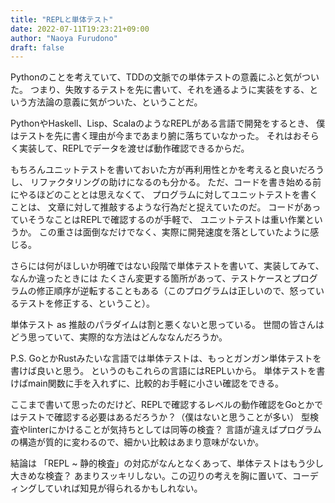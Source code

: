 ```yaml
---
title: "REPLと単体テスト"
date: 2022-07-11T19:23:21+09:00
author: "Naoya Furudono"
draft: false
---
```


Pythonのことを考えていて、TDDの文脈での単体テストの意義にふと気がついた。
つまり、失敗するテストを先に書いて、それを通るように実装をする、という方法論の意義に気がついた、ということだ。

PythonやHaskell、Lisp、ScalaのようなREPLがある言語で開発をするとき、
僕はテストを先に書く理由が今まであまり腑に落ちていなかった。
それはおそらく実装して、REPLでデータを渡せば動作確認できるからだ。

もちろんユニットテストを書いておいた方が再利用性とかを考えると良いだろうし、
リファクタリングの助けになるのも分かる。
ただ、コードを書き始める前にやるほどのこととは思えなくて、
プログラムに対してユニットテストを書くことは、
文章に対して推敲するような行為だと捉えていたのだ。
コードがあっていそうなことはREPLで確認するのが手軽で、
ユニットテストは重い作業というか。
この重さは面倒なだけでなく、実際に開発速度を落としていたように感じる。

さらには何がほしいか明確ではない段階で単体テストを書いて、実装してみて、なんか違ったときには
たくさん変更する箇所があって、テストケースとプログラムの修正順序が逆転することもある（このプログラムは正しいので、怒っているテストを修正する、ということ）。

単体テスト as 推敲のパラダイムは割と悪くないと思っている。
世間の皆さんはどう思っていて、実際的な方法はどんななんだろうか。

P.S. GoとかRustみたいな言語では単体テストは、もっとガンガン単体テストを書けば良いと思う。
というのもこれらの言語にはREPLいから。
単体テストを書けばmain関数に手を入れずに、比較的お手軽に小さい確認をできる。

ここまで書いて思ったのだけど、REPLで確認するレベルの動作確認をGoとかではテストで確認する必要はあるだろうか？（僕はないと思うことが多い）
型検査やlinterにかけることが気持ちとしては同等の検査？
言語が違えばプログラムの構造が質的に変わるので、細かい比較はあまり意味がないか。

結論は 「REPL ~ 静的検査」の対応がなんとなくあって、単体テストはもう少し大きめな検査？
あまりスッキリしない。この辺りの考えを胸に置いて、コーディングしていれば知見が得られるかもしれない。

